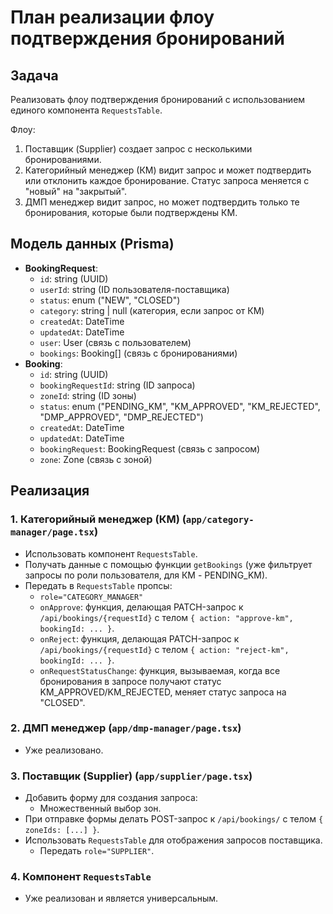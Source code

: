 # План реализации флоу подтверждения бронирований

## Задача

Реализовать флоу подтверждения бронирований с использованием единого компонента `RequestsTable`.

Флоу:

1.  Поставщик (Supplier) создает запрос с несколькими бронированиями.
2.  Категорийный менеджер (КМ) видит запрос и может подтвердить или отклонить каждое бронирование. Статус запроса меняется с "новый" на "закрытый".
3.  ДМП менеджер видит запрос, но может подтвердить только те бронирования, которые были подтверждены КМ.

## Модель данных (Prisma)

*   **BookingRequest**:
    *   `id`: string (UUID)
    *   `userId`: string (ID пользователя-поставщика)
    *   `status`: enum ("NEW", "CLOSED")
    *   `category`: string | null (категория, если запрос от КМ)
    *   `createdAt`: DateTime
    *   `updatedAt`: DateTime
    *   `user`: User (связь с пользователем)
    *   `bookings`: Booking\[] (связь с бронированиями)
*   **Booking**:
    *   `id`: string (UUID)
    *   `bookingRequestId`: string (ID запроса)
    *   `zoneId`: string (ID зоны)
    *   `status`: enum ("PENDING_KM", "KM_APPROVED", "KM_REJECTED", "DMP_APPROVED", "DMP_REJECTED")
    *   `createdAt`: DateTime
    *   `updatedAt`: DateTime
    *   `bookingRequest`: BookingRequest (связь с запросом)
    *   `zone`: Zone (связь с зоной)

## Реализация

### 1. Категорийный менеджер (КМ) (`app/category-manager/page.tsx`)

*   Использовать компонент `RequestsTable`.
*   Получать данные с помощью функции `getBookings` (уже фильтрует запросы по роли пользователя, для КМ - PENDING_KM).
*   Передать в `RequestsTable` пропсы:
    *   `role="CATEGORY_MANAGER"`
    *   `onApprove`: функция, делающая PATCH-запрос к `/api/bookings/{requestId}` с телом `{ action: "approve-km", bookingId: ... }`.
    *   `onReject`: функция, делающая PATCH-запрос к `/api/bookings/{requestId}` с телом `{ action: "reject-km", bookingId: ... }`.
    *   `onRequestStatusChange`: функция, вызываемая, когда все бронирования в запросе получают статус KM_APPROVED/KM_REJECTED, меняет статус запроса на "CLOSED".

### 2. ДМП менеджер (`app/dmp-manager/page.tsx`)

*   Уже реализовано.

### 3. Поставщик (Supplier) (`app/supplier/page.tsx`)

*   Добавить форму для создания запроса:
    *   Множественный выбор зон.
*   При отправке формы делать POST-запрос к `/api/bookings/` с телом `{ zoneIds: [...] }`.
*   Использовать `RequestsTable` для отображения запросов поставщика.
    *   Передать `role="SUPPLIER"`.

### 4. Компонент `RequestsTable`

*   Уже реализован и является универсальным.
